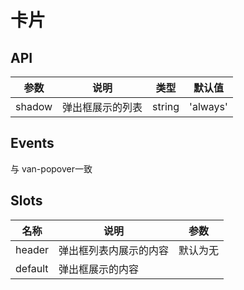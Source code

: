 # 卡片
<script setup>
    import demo from './demo.vue'
</script>
<demo/>

## API
参数     | 说明 | 类型 | 默认值
----------- | --------------|---------------|-----------------
shadow     | 弹出框展示的列表 | string | 'always'

## Events
与 van-popover一致

## Slots
名称     | 说明 | 参数
----------- | --------------|---------------
header     | 弹出框列表内展示的内容 | 默认为无
default     | 弹出框展示的内容 |
 